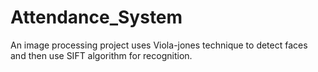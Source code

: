 # Attendance_System
An image processing project uses Viola-jones technique to detect faces and then use SIFT algorithm for recognition.
